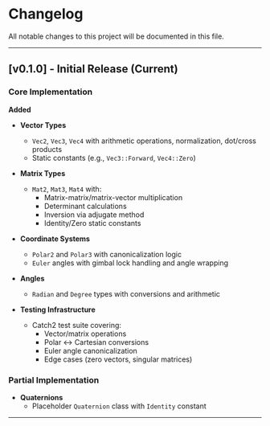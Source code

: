 # Changelog

All notable changes to this project will be documented in this file.

---

## [v0.1.0] - Initial Release (Current)
### Core Implementation
**Added**  
- **Vector Types**  
  - `Vec2`, `Vec3`, `Vec4` with arithmetic operations, normalization, dot/cross products  
  - Static constants (e.g., `Vec3::Forward`, `Vec4::Zero`)  

- **Matrix Types**  
  - `Mat2`, `Mat3`, `Mat4` with:  
    - Matrix-matrix/matrix-vector multiplication  
    - Determinant calculations  
    - Inversion via adjugate method  
    - Identity/Zero static constants  

- **Coordinate Systems**  
  - `Polar2` and `Polar3` with canonicalization logic  
  - `Euler` angles with gimbal lock handling and angle wrapping  

- **Angles**  
  - `Radian` and `Degree` types with conversions and arithmetic  

- **Testing Infrastructure**  
  - Catch2 test suite covering:  
    - Vector/matrix operations  
    - Polar ↔  Cartesian conversions  
    - Euler angle canonicalization  
    - Edge cases (zero vectors, singular matrices)  

### Partial Implementation
- **Quaternions**  
  - Placeholder `Quaternion` class with `Identity` constant  

---

